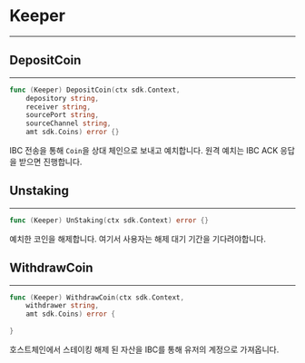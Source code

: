 # Keeper

---
## DepositCoin

---
```go
func (Keeper) DepositCoin(ctx sdk.Context,
	depository string,
	receiver string,
	sourcePort string,
	sourceChannel string,
	amt sdk.Coins) error {}
```
IBC 전송을 통해 `Coin`을 상대 체인으로 보내고 예치합니다.
원격 예치는 IBC ACK 응답을 받으면 진행합니다.

## Unstaking

---
```go
func (Keeper) UnStaking(ctx sdk.Context) error {}
```
예치한 코인을 해제합니다.
여기서 사용자는 해제 대기 기간을 기다려야합니다.

## WithdrawCoin

---
```go
func (Keeper) WithdrawCoin(ctx sdk.Context,
	withdrawer string,
	amt sdk.Coins) error {
	
}
```
호스트체인에서 스테이킹 해제 된 자산을 IBC를 통해 유저의 계정으로 가져옵니다.